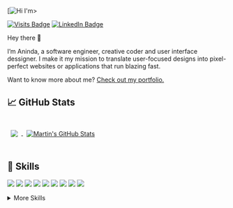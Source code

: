 [![Hi I'm](https://github.com/aninda20/aninda20/assets/53020383/9d47f784-5487-4290-9272-743595822bb5)>


[![Visits Badge](https://badges.pufler.dev/visits/aninda20/aninda20)](https://www.anindamandal.com/)
[![LinkedIn Badge](https://img.shields.io/badge/LinkedIn-Profile-informational?style=flat&logo=linkedin&logoColor=white&color=0D76A8)](https://www.linkedin.com/in/aninda-mandal/)

Hey there 👋

I’m Aninda, a software engineer, creative coder and user interface dessigner. I make it my mission to translate user-focused designs into pixel-perfect websites or applications that run blazing fast.

Want to know more about me? [Check out my portfolio.](https://www.anindamandal.com/)




## &#x1f4c8; GitHub Stats

<br>

<a href="https://github.com/aninda20">
  <img align="center" style="margin:0.5rem" src="https://github-readme-stats.vercel.app/api/top-langs/?username=aninda20&hide=html,css&title_color=ffffff&text_color=c9cacc&icon_color=4AB197&bg_color=1A2B34" />
</a>

<a href="https://github.com/aninda20">
  <img align="center" style="margin:0.5rem" src="https://github-readme-stats.vercel.app/api?username=aninda20&show_icons=true&line_height=27&count_private=true&title_color=ffffff&text_color=c9cacc&icon_color=4AB097&bg_color=1A2B34" alt="Martin's GitHub Stats" />
</a>

<br>
<br>

## 💼 Skills

![](https://img.shields.io/badge/Code-React-informational?style=flat&logo=react&logoColor=white&color=4AB197)
![](https://img.shields.io/badge/Code-JavaScript-informational?style=flat&logo=javascript&logoColor=white&color=4AB197)
![](https://img.shields.io/badge/Code-Python-informational?style=flat&logo=python&logoColor=white&color=4AB197)
![](https://img.shields.io/badge/Code-Django-informational?style=flat&logo=django&logoColor=white&color=4AB197)
![](https://img.shields.io/badge/Code-Node.js-informational?style=flat&logo=nodedotjs&logoColor=white&color=4AB197)
![](https://img.shields.io/badge/Code-PHP-informational?style=flat&logo=php&logoColor=white&color=4AB197)
![](https://img.shields.io/badge/Code-Flask-informational?style=flat&logo=flask&logoColor=white&color=4AB197)
![](https://img.shields.io/badge/Code-Streamlit-informational?style=flat&logo=streamlit&logoColor=white&color=4AB197)
![](https://img.shields.io/badge/Code-SQL-informational?style=flat&logo=postgresql&logoColor=white&color=4AB197)

<details>
<summary>More Skills</summary>
<br>

![](https://img.shields.io/badge/Style-CSS-informational?style=flat&logo=css3&logoColor=white&color=4AB197)
![](https://img.shields.io/badge/Style-Bootstrap-informational?style=flat&logo=bootstrap&logoColor=white&color=4AB197)
![](https://img.shields.io/badge/Style-TailwindCSS-informational?style=flat&logo=tailwindcss&logoColor=white&color=4AB197)
![](https://img.shields.io/badge/Style-Sass-informational?style=flat&logo=sass&logoColor=white&color=4AB197)

<br>

![](https://img.shields.io/badge/Test-Pytest-informational?style=flat&logo=pytest&logoColor=white&color=4AB197)
![](https://img.shields.io/badge/Test-Selenium-informational?style=flat&logo=selenium&logoColor=white&color=4AB197)

<br>

![](https://img.shields.io/badge/Tools-Docker-informational?style=flat&logo=docker&logoColor=white&color=4AB197)
![](https://img.shields.io/badge/Tools-Kubernetes-informational?style=flat&logo=kubernetes&logoColor=white&color=4AB197)
![](https://img.shields.io/badge/Tools-GitHub-informational?style=flat&logo=github&logoColor=white&color=4AB197)
![](https://img.shields.io/badge/Tools-Jenkins-informational?style=flat&logo=jenkins&logoColor=white&color=4AB197)
![](https://img.shields.io/badge/Tools-GitLab-informational?style=flat&logo=gitlab&logoColor=white&color=4AB197)
![](https://img.shields.io/badge/Tools-Postman-informational?style=flat&logo=postman&logoColor=white&color=4AB197)
![](https://img.shields.io/badge/Tools-AdobeXD-informational?style=flat&logo=adobexd&logoColor=white&color=4AB197)
![](https://img.shields.io/badge/Tools-Figma-informational?style=flat&logo=figma&logoColor=white&color=4AB197)
![](https://img.shields.io/badge/Tools-Jira-informational?style=flat&logo=jira&logoColor=white&color=4AB197)

</details>


